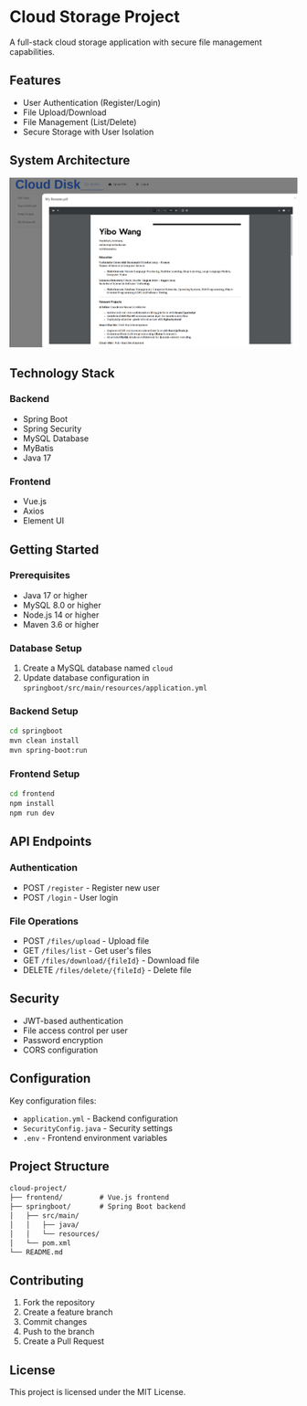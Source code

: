 # Cloud Storage Project

A full-stack cloud storage application with secure file management capabilities.

## Features

- User Authentication (Register/Login)
- File Upload/Download
- File Management (List/Delete)
- Secure Storage with User Isolation

## System Architecture

![Functionality appearance](./image.png)

## Technology Stack

### Backend
- Spring Boot
- Spring Security
- MySQL Database
- MyBatis
- Java 17

### Frontend
- Vue.js
- Axios
- Element UI

## Getting Started

### Prerequisites
- Java 17 or higher
- MySQL 8.0 or higher
- Node.js 14 or higher
- Maven 3.6 or higher

### Database Setup
1. Create a MySQL database named `cloud`
2. Update database configuration in `springboot/src/main/resources/application.yml`

### Backend Setup
```bash
cd springboot
mvn clean install
mvn spring-boot:run
```

### Frontend Setup
```bash
cd frontend
npm install
npm run dev
```

## API Endpoints

### Authentication
- POST `/register` - Register new user
- POST `/login` - User login

### File Operations
- POST `/files/upload` - Upload file
- GET `/files/list` - Get user's files
- GET `/files/download/{fileId}` - Download file
- DELETE `/files/delete/{fileId}` - Delete file

## Security

- JWT-based authentication
- File access control per user
- Password encryption
- CORS configuration

## Configuration

Key configuration files:
- `application.yml` - Backend configuration
- `SecurityConfig.java` - Security settings
- `.env` - Frontend environment variables

## Project Structure

```
cloud-project/
├── frontend/         # Vue.js frontend
├── springboot/       # Spring Boot backend
│   ├── src/main/
│   │   ├── java/
│   │   └── resources/
│   └── pom.xml
└── README.md
```

## Contributing

1. Fork the repository
2. Create a feature branch
3. Commit changes
4. Push to the branch
5. Create a Pull Request

## License

This project is licensed under the MIT License.